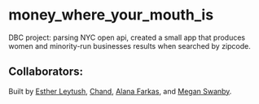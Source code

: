 # money_where_your_mouth_is
DBC project: parsing NYC open api, created a small app that produces women and minority-run businesses results when searched by zipcode.

## Collaborators:
Built by [Esther Leytush](https://github.com/mindplace), [Chand](https://github.com/radicaldesi), [Alana Farkas](https://github.com/AlanaFarkas), and [Megan Swanby](https://github.com/NYCSwan).
